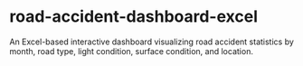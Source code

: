# road-accident-dashboard-excel
An Excel-based interactive dashboard visualizing road accident statistics by month, road type, light condition, surface condition, and location.
